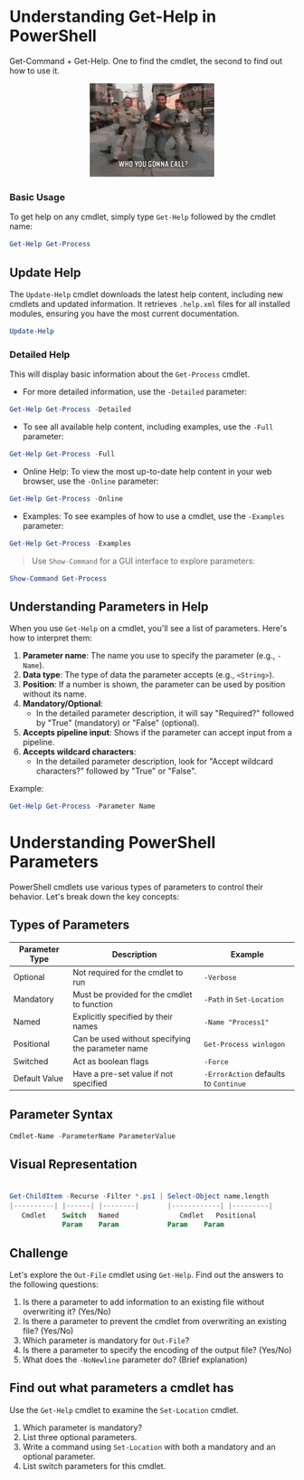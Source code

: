 # Understanding Get-Help in PowerShell


Get-Command + Get-Help. One to find the cmdlet, the second to find out how to use it.

<p align="center">
  <img src="https://raw.githubusercontent.com/kokopepe/powershellcreatingtime/main/Get-Help/images/helpmeme.gif" alt="Get-Help in action">
</p>



### Basic Usage

To get help on any cmdlet, simply type `Get-Help` followed by the cmdlet name:

````powershell
Get-Help Get-Process
````
## Update Help

The `Update-Help` cmdlet downloads the latest help content, including new cmdlets and updated information. It retrieves `.help.xml` files for all installed modules, ensuring you have the most current documentation.
```` powershell
Update-Help
````

### Detailed Help

This will display basic information about the `Get-Process` cmdlet.

- For more detailed information, use the `-Detailed` parameter:
```` powershell
Get-Help Get-Process -Detailed
````

- To see all available help content, including examples, use the `-Full` parameter:
```` powershell
Get-Help Get-Process -Full
````

- Online Help: To view the most up-to-date help content in your web browser, use the `-Online` parameter:
```` powershell
Get-Help Get-Process -Online
````

- Examples: To see examples of how to use a cmdlet, use the `-Examples` parameter:

```` powershell
Get-Help Get-Process -Examples
````

> Use `Show-Command` for a GUI interface to explore parameters:
   ```powershell
   Show-Command Get-Process
   ```



## Understanding Parameters in Help

When you use `Get-Help` on a cmdlet, you'll see a list of parameters. Here's how to interpret them:

1. **Parameter name**: The name you use to specify the parameter (e.g., `-Name`).
2. **Data type**: The type of data the parameter accepts (e.g., `<String>`).
3. **Position**: If a number is shown, the parameter can be used by position without its name.
4. **Mandatory/Optional**: 
   - In the detailed parameter description, it will say "Required?" followed by "True" (mandatory) or "False" (optional).
5. **Accepts pipeline input**: Shows if the parameter can accept input from a pipeline.
6. **Accepts wildcard characters**: 
   - In the detailed parameter description, look for "Accept wildcard characters?" followed by "True" or "False".

Example:
```powershell
Get-Help Get-Process -Parameter Name
```



# Understanding PowerShell Parameters

PowerShell cmdlets use various types of parameters to control their behavior. Let's break down the key concepts:

## Types of Parameters

| Parameter Type | Description | Example |
|----------------|-------------|---------|
| Optional | Not required for the cmdlet to run | `-Verbose` |
| Mandatory | Must be provided for the cmdlet to function | `-Path` in `Set-Location` |
| Named | Explicitly specified by their names | `-Name "Process1"` |
| Positional | Can be used without specifying the parameter name | `Get-Process winlogon` |
| Switched | Act as boolean flags | `-Force` |
| Default Value | Have a pre-set value if not specified | `-ErrorAction` defaults to `Continue` |

## Parameter Syntax



```powershell
Cmdlet-Name -ParameterName ParameterValue
```

## Visual Representation

```powershell

Get-ChildItem -Recurse -Filter *.ps1 | Select-Object name,length
|----------| |------| |--------|       |------------| |---------|
   Cmdlet    Switch   Named               Cmdlet   Positional
             Param    Param            Param    Param
```




## Challenge 

Let's explore the `Out-File` cmdlet using `Get-Help`. 
Find out the answers to the following questions:

1. Is there a parameter to add information to an existing file without overwriting it? (Yes/No)
2. Is there a parameter to prevent the cmdlet from overwriting an existing file? (Yes/No)
3. Which parameter is mandatory for `Out-File`?
4. Is there a parameter to specify the encoding of the output file? (Yes/No)
5. What does the `-NoNewline` parameter do? (Brief explanation)

## Find out what parameters a cmdlet has

Use the `Get-Help` cmdlet to examine the `Set-Location` cmdlet. 

1. Which parameter is mandatory?
2. List three optional parameters.
3. Write a command using `Set-Location` with both a mandatory and an optional parameter.
4. List  switch parameters for this cmdlet.